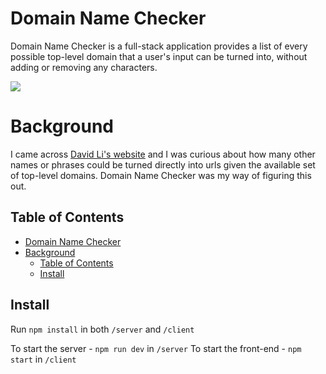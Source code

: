 # Domain Name Checker 

Domain Name Checker is a full-stack application provides a list of every possible top-level domain that a user's input can be turned into, without adding or removing any characters. 

![](info/demo.gif)

# Background

I came across [David Li's website](https://david.li/) and I was curious about how many other names or phrases could be turned directly into urls given the available set of top-level domains. Domain Name Checker was my way of figuring this out.  

## Table of Contents

- [Domain Name Checker](#domain-name-checker)
- [Background](#background)
  - [Table of Contents](#table-of-contents)
  - [Install](#install)

## Install

Run `npm install` in both `/server` and `/client` 

To start the server - `npm run dev` in `/server`
To start the front-end - `npm start` in `/client`
